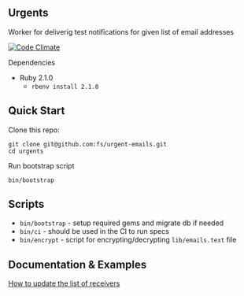 ## Urgents

Worker for deliverig test notifications for given list of
email addresses

[![Code Climate](https://codeclimate.com/github/fs/urgent-emails.png)](https://codeclimate.com/github/fs/urgent-emails)

Dependencies
- Ruby 2.1.0
  - `rbenv install 2.1.0`

Quick Start
-

Clone this repo:

```
git clone git@github.com:fs/urgent-emails.git
cd urgents
```

Run bootstrap script

```
bin/bootstrap
```

Scripts
-

* `bin/bootstrap` - setup required gems and migrate db if needed
* `bin/ci` - should be used in the CI to run specs
* `bin/encrypt` - script for encrypting/decrypting `lib/emails.text` file

Documentation & Examples
-

[How to update the list of receivers](doc/HOW_TO_UPDATE_EMAILS.md)
